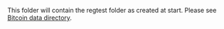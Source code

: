 

This folder will contain the regtest folder as created at start. Please see [Bitcoin data directory](https://en.bitcoin.it/wiki/Data_directory).

